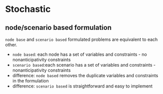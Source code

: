 # Stochastic

## node/scenario based formulation
`node base` and `scenario based` formulated problems are equivalent to each other.
- `node based`: each node has a set of variables and constraints - no nonanticipativity constraints
- `scenario based`:each scenario has a set of variables and constraints - nonanticipativity constraints
- difference: `node based` removes the duplicate variables and constraints in the formulation
- difference: `scenario based` is straightforward and easy to implement

